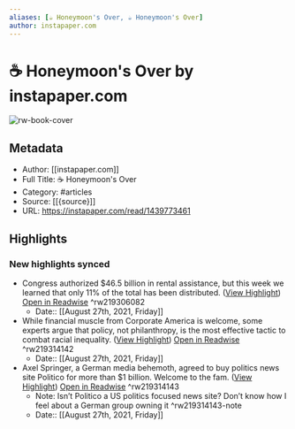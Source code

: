 ```yaml
---
aliases: [☕️ Honeymoon's Over, ☕️ Honeymoon's Over]
author: instapaper.com
---
```

# ☕️ Honeymoon's Over by instapaper.com

![rw-book-cover](https://readwise-assets.s3.amazonaws.com/static/images/article2.74d541386bbf.png)

## Metadata
- Author: [[instapaper.com]]
- Full Title: ☕️ Honeymoon's Over
- Category: #articles
- Source: [[{source}]]
- URL: https://instapaper.com/read/1439773461

## Highlights
### New highlights synced
- Congress authorized $46.5 billion in rental assistance, but this week we learned that only 11% of the total has been distributed. ([View Highlight](https://instapaper.com/read/1439773461/17301217)) [Open in Readwise](https://readwise.io/open/219306082) ^rw219306082
    - Date:: [[August 27th, 2021, Friday]]
- While financial muscle from Corporate America is welcome, some experts argue that policy, not philanthropy, is the most effective tactic to combat racial inequality. ([View Highlight](https://instapaper.com/read/1439773461/17301598)) [Open in Readwise](https://readwise.io/open/219314142) ^rw219314142
    - Date:: [[August 27th, 2021, Friday]]
- Axel Springer, a German media behemoth, agreed to buy politics news site Politico for more than $1 billion. Welcome to the fam. ([View Highlight](https://instapaper.com/read/1439773461/17301627)) [Open in Readwise](https://readwise.io/open/219314143) ^rw219314143
    - Note: Isn’t Politico a US politics focused news site? Don’t know how I feel about a German group owning it ^rw219314143-note
    - Date:: [[August 27th, 2021, Friday]]
